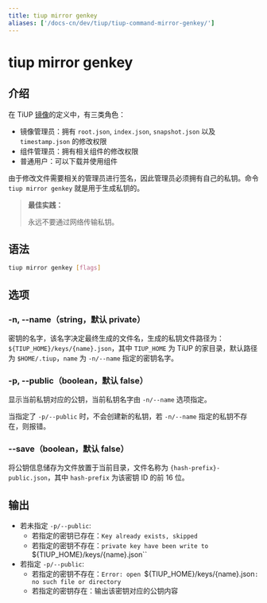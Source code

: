 ```yaml
---
title: tiup mirror genkey
aliases: ['/docs-cn/dev/tiup/tiup-command-mirror-genkey/']
---
```


# tiup mirror genkey

## 介绍

在 TiUP [镜像](/tiup/tiup-mirror-reference.md)的定义中，有三类角色：

- 镜像管理员：拥有 `root.json`, `index.json`, `snapshot.json` 以及 `timestamp.json` 的修改权限
- 组件管理员：拥有相关组件的修改权限
- 普通用户：可以下载并使用组件

由于修改文件需要相关的管理员进行签名，因此管理员必须拥有自己的私钥。命令 `tiup mirror genkey` 就是用于生成私钥的。

> **最佳实践：**
>
> 永远不要通过网络传输私钥。

## 语法

```sh
tiup mirror genkey [flags]
```

## 选项

### -n, --name（string，默认 private）

密钥的名字，该名字决定最终生成的文件名，生成的私钥文件路径为：`${TIUP_HOME}/keys/{name}.json`，其中 `TIUP_HOME` 为 TiUP 的家目录，默认路径为 `$HOME/.tiup`，`name` 为 `-n/--name` 指定的密钥名字。

### -p, --public（boolean，默认 false）

显示当前私钥对应的公钥，当前私钥名字由 `-n/--name` 选项指定。

当指定了 `-p/--public` 时，不会创建新的私钥，若 `-n/--name` 指定的私钥不存在，则报错。

### --save（boolean，默认 false）

将公钥信息储存为文件放置于当前目录，文件名称为 `{hash-prefix}-public.json`，其中 `hash-prefix` 为该密钥 ID 的前 16 位。

## 输出

- 若未指定 `-p/--public`:
  - 若指定的密钥已存在：`Key already exists, skipped`
  - 若指定的密钥不存在：`private key have been write to `${TIUP_HOME}/keys/{name}.json``
- 若指定 `-p/--public`:
  - 若指定的密钥不存在：`Error: open `${TIUP_HOME}/keys/{name}.json`: no such file or directory`
  - 若指定的密钥存在：输出该密钥对应的公钥内容

